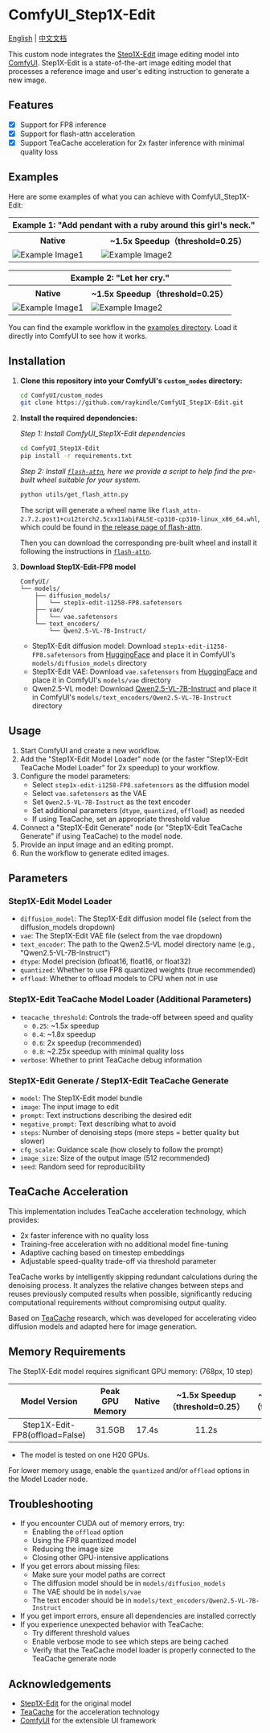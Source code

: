 # ComfyUI_Step1X-Edit

[English](README.md) | [中文文档](README_CN.md)

This custom node integrates the [Step1X-Edit](https://github.com/stepfun-ai/Step1X-Edit) image editing model into [ComfyUI](https://github.com/comfyanonymous/ComfyUI). Step1X-Edit is a state-of-the-art image editing model that processes a reference image and user's editing instruction to generate a new image.

## Features

- [x] Support for FP8 inference
- [x] Support for flash-attn acceleration
- [x] Support TeaCache acceleration for 2x faster inference with minimal quality loss

## Examples

Here are some examples of what you can achieve with ComfyUI_Step1X-Edit:

<table>
  <tr>
    <th colspan="2" style="text-align: center">Example 1: "Add pendant with a ruby around this girl's neck."</th>
  </tr>
  <tr>
    <th style="text-align: center">Native</th>
    <th style="text-align: center">~1.5x Speedup（threshold=0.25）</th>
  </tr>
  <tr>
    <td><img src="examples/0000.jpg" alt="Example Image1"></td>
    <td><img src="examples/0000_fast_0.25.jpg" alt="Example Image2"></td>
  </tr>
</table>

<table>
  <tr>
    <th colspan="2" style="text-align: center">Example 2: "Let her cry."</th>
  </tr>
  <tr>
    <th style="text-align: center">Native</th>
    <th style="text-align: center">~1.5x Speedup（threshold=0.25）</th>
  </tr>
  <tr>
    <td><img src="examples/0001.jpg" alt="Example Image1"></td>
    <td><img src="examples/0001_fast_0.25.jpg" alt="Example Image2"></td>
  </tr>
</table>

You can find the example workflow in the [examples directory](examples/step1x_edit_example.json). Load it directly into ComfyUI to see how it works.

## Installation

1.  **Clone this repository into your ComfyUI's `custom_nodes` directory:**
    ```bash
    cd ComfyUI/custom_nodes
    git clone https://github.com/raykindle/ComfyUI_Step1X-Edit.git
    ```

2.  **Install the required dependencies:**

    *Step 1: Install ComfyUI_Step1X-Edit dependencies*
    ```bash
    cd ComfyUI_Step1X-Edit
    pip install -r requirements.txt
    ```

    *Step 2: Install [`flash-attn`](https://github.com/Dao-AILab/flash-attention), here we provide a script to help find the pre-built wheel suitable for your system.*
    ```bash
    python utils/get_flash_attn.py
    ```
    The script will generate a wheel name like `flash_attn-2.7.2.post1+cu12torch2.5cxx11abiFALSE-cp310-cp310-linux_x86_64.whl`, which could be found in [the release page of flash-attn](https://github.com/Dao-AILab/flash-attention/releases).

    Then you can download the corresponding pre-built wheel and install it following the instructions in [`flash-attn`](https://github.com/Dao-AILab/flash-attention).

3.  **Download Step1X-Edit-FP8 model**
    ```
    ComfyUI/
    └── models/
        ├── diffusion_models/
        │   └── step1x-edit-i1258-FP8.safetensors
        ├── vae/
        │   └── vae.safetensors
        └── text_encoders/
            └── Qwen2.5-VL-7B-Instruct/
    ```
    - Step1X-Edit diffusion model: Download `step1x-edit-i1258-FP8.safetensors` from [HuggingFace](https://huggingface.co/meimeilook/Step1X-Edit-FP8/tree/main) and place it in ComfyUI's `models/diffusion_models` directory
    - Step1X-Edit VAE: Download `vae.safetensors` from [HuggingFace](https://huggingface.co/meimeilook/Step1X-Edit-FP8/tree/main) and place it in ComfyUI's `models/vae` directory
    - Qwen2.5-VL model: Download [Qwen2.5-VL-7B-Instruct](https://huggingface.co/Qwen/Qwen2.5-VL-7B-Instruct/tree/main) and place it in ComfyUI's `models/text_encoders/Qwen2.5-VL-7B-Instruct` directory

## Usage

1. Start ComfyUI and create a new workflow.
2. Add the "Step1X-Edit Model Loader" node (or the faster "Step1X-Edit TeaCache Model Loader" for 2x speedup) to your workflow.
3. Configure the model parameters:
   - Select `step1x-edit-i1258-FP8.safetensors` as the diffusion model
   - Select `vae.safetensors` as the VAE
   - Set `Qwen2.5-VL-7B-Instruct` as the text encoder
   - Set additional parameters (`dtype`, `quantized`, `offload`) as needed
   - If using TeaCache, set an appropriate threshold value
4. Connect a "Step1X-Edit Generate" node (or "Step1X-Edit TeaCache Generate" if using TeaCache) to the model node.
5. Provide an input image and an editing prompt.
6. Run the workflow to generate edited images.

## Parameters

### Step1X-Edit Model Loader

- `diffusion_model`: The Step1X-Edit diffusion model file (select from the diffusion_models dropdown)
- `vae`: The Step1X-Edit VAE file (select from the vae dropdown)
- `text_encoder`: The path to the Qwen2.5-VL model directory name (e.g., "Qwen2.5-VL-7B-Instruct")
- `dtype`: Model precision (bfloat16, float16, or float32)
- `quantized`: Whether to use FP8 quantized weights (true recommended)
- `offload`: Whether to offload models to CPU when not in use

### Step1X-Edit TeaCache Model Loader (Additional Parameters)

- `teacache_threshold`: Controls the trade-off between speed and quality
  - `0.25`: ~1.5x speedup
  - `0.4`: ~1.8x speedup
  - `0.6`: 2x speedup (recommended)
  - `0.8`: ~2.25x speedup with minimal quality loss
- `verbose`: Whether to print TeaCache debug information

### Step1X-Edit Generate / Step1X-Edit TeaCache Generate

- `model`: The Step1X-Edit model bundle
- `image`: The input image to edit
- `prompt`: Text instructions describing the desired edit
- `negative_prompt`: Text describing what to avoid
- `steps`: Number of denoising steps (more steps = better quality but slower)
- `cfg_scale`: Guidance scale (how closely to follow the prompt)
- `image_size`: Size of the output image (512 recommended)
- `seed`: Random seed for reproducibility

## TeaCache Acceleration

This implementation includes TeaCache acceleration technology, which provides:

- 2x faster inference with no quality loss
- Training-free acceleration with no additional model fine-tuning
- Adaptive caching based on timestep embeddings
- Adjustable speed-quality trade-off via threshold parameter

TeaCache works by intelligently skipping redundant calculations during the denoising process. It analyzes the relative changes between steps and reuses previously computed results when possible, significantly reducing computational requirements without compromising output quality.

Based on [TeaCache](https://github.com/LiewFeng/TeaCache) research, which was developed for accelerating video diffusion models and adapted here for image generation.

## Memory Requirements

The Step1X-Edit model requires significant GPU memory: (768px, 10 step)

|     Model Version   |     Peak GPU Memory | Native | ~1.5x Speedup（threshold=0.25） | ~2.0x Speedup（threshold=0.6） |
|:------------:|:------------:|:------------:|:------------:|:------------:|
| Step1X-Edit-FP8(offload=False)   |       31.5GB     | 17.4s | 11.2s | 7.8s |

* The model is tested on one H20 GPUs.

For lower memory usage, enable the `quantized` and/or `offload` options in the Model Loader node.

## Troubleshooting

- If you encounter CUDA out of memory errors, try:
  - Enabling the `offload` option
  - Using the FP8 quantized model
  - Reducing the image size
  - Closing other GPU-intensive applications
- If you get errors about missing files:
  - Make sure your model paths are correct
  - The diffusion model should be in `models/diffusion_models`
  - The VAE should be in `models/vae`
  - The text encoder should be in `models/text_encoders/Qwen2.5-VL-7B-Instruct`
- If you get import errors, ensure all dependencies are installed correctly
- If you experience unexpected behavior with TeaCache:
  - Try different threshold values
  - Enable verbose mode to see which steps are being cached
  - Verify that the TeaCache model loader is properly connected to the TeaCache generate node

## Acknowledgements

- [Step1X-Edit](https://github.com/stepfun-ai/Step1X-Edit) for the original model
- [TeaCache](https://github.com/LiewFeng/TeaCache) for the acceleration technology
- [ComfyUI](https://github.com/comfyanonymous/ComfyUI) for the extensible UI framework
